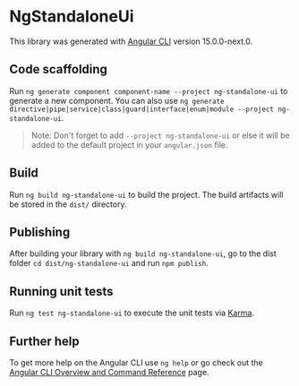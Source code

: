 # NgStandaloneUi

This library was generated with [Angular CLI](https://github.com/angular/angular-cli) version 15.0.0-next.0.

## Code scaffolding

Run `ng generate component component-name --project ng-standalone-ui` to generate a new component. You can also use `ng generate directive|pipe|service|class|guard|interface|enum|module --project ng-standalone-ui`.
> Note: Don't forget to add `--project ng-standalone-ui` or else it will be added to the default project in your `angular.json` file. 

## Build

Run `ng build ng-standalone-ui` to build the project. The build artifacts will be stored in the `dist/` directory.

## Publishing

After building your library with `ng build ng-standalone-ui`, go to the dist folder `cd dist/ng-standalone-ui` and run `npm publish`.

## Running unit tests

Run `ng test ng-standalone-ui` to execute the unit tests via [Karma](https://karma-runner.github.io).

## Further help

To get more help on the Angular CLI use `ng help` or go check out the [Angular CLI Overview and Command Reference](https://angular.io/cli) page.
